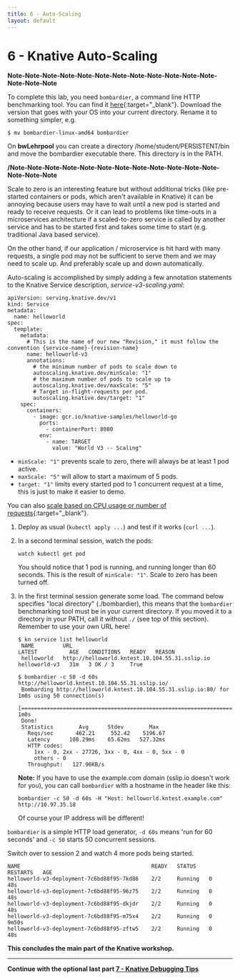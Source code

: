 ```yaml
---
title: 6 - Auto-Scaling
layout: default
---
```


# 6 - Knative Auto-Scaling

**Note-Note-Note-Note-Note-Note-Note-Note-Note-Note-Note-Note-Note-Note-Note** 

To complete this lab, you need `bombardier`, a command line HTTP benchmarking tool. You can find it [here](https://github.com/codesenberg/bombardier/releases){:target="_blank"}. Download the version that goes with your OS into your current directory. Rename it to something simpler, e.g. 

```
$ mv bombardier-linux-amd64 bombardier
```

On **bwLehrpool** you can create a directory /home/student/PERSISTENT/bin and move the bombardier executable there. This directory is in the PATH.

**/Note-Note-Note-Note-Note-Note-Note-Note-Note-Note-Note-Note-Note-Note-Note**

Scale to zero is an interesting feature but without additional tricks (like pre-started containers or pods, which aren't available in Knative) it can be annoying because users may have to wait until a new pod is started and ready to receive requests. Or it can lead to problems like time-outs in a microservices architecture if a scaled-to-zero service is called by another service and has to be started first and takes some time to start (e.g. traditional Java based service). 

On the other hand, if our application / microservice is hit hard with many requests, a single pod may not be sufficient to serve them and we may need to scale up. And preferably scale up and down automatically.

Auto-scaling is accomplished by simply adding a few annotation statements to the Knative Service description, *service-v3-scaling.yaml*:
```
apiVersion: serving.knative.dev/v1
kind: Service
metadata:
  name: helloworld
spec:
  template:
    metadata:
      # This is the name of our new "Revision," it must follow the convention {service-name}-{revision-name}
      name: helloworld-v3
      annotations:
        # the minimum number of pods to scale down to
        autoscaling.knative.dev/minScale: "1"
        # the maximum number of pods to scale up to
        autoscaling.knative.dev/maxScale: "5"
        # Target in-flight-requests per pod.
        autoscaling.knative.dev/target: "1"
    spec:
      containers:
        - image: gcr.io/knative-samples/helloworld-go
          ports:
            - containerPort: 8080
          env:
            - name: TARGET
              value: "World V3 -- Scaling"
```
* `minScale: "1"` prevents scale to zero, there will always be at least 1 pod active.
* `maxScale: "5"` will allow to start a maximum of 5 pods.
* `target: "1"` limits every started pod to 1 concurrent request at a time, this is just to make it easier to demo. 

You can also [scale based on CPU usage or number of requests](https://knative.dev/docs/serving/autoscaling/autoscaling-metrics/){:target="_blank"}.

1. Deploy as usual (`kubectl apply ...`) and test if it works (`curl ...`).

1. In a second terminal session, watch the pods:
   ```
   watch kubectl get pod
   ```
   You should notice that 1 pod is running, and running longer than 60 seconds. This is the result of `minScale: "1"`. Scale to zero has been turned off.
   
2. In the first terminal session generate some load. The command below specifies "local directory" (./bombardier), this means that the `bombardier` benchmarking tool must be in your current directory. If you moved it to a directory in your PATH, call it without `./` (see top of this section). Remember to use your own URL here!
   
   ```
   $ kn service list helloworld
    NAME         URL                                              LATEST          AGE   CONDITIONS   READY   REASON
    helloworld   http://helloworld.kntest.10.104.55.31.sslip.io   helloworld-v3   31m   3 OK / 3     True   

   $ bombardier -c 50 -d 60s http://helloworld.kntest.10.104.55.31.sslip.io/
    Bombarding http://helloworld.kntest.10.104.55.31.sslip.io:80/ for 1m0s using 50 connection(s)
    [=========================================================================] 1m0s
    Done!
    Statistics        Avg      Stdev        Max
      Reqs/sec       462.21     552.42    5196.67
      Latency      108.29ms    65.62ms   527.32ms
      HTTP codes:
        1xx - 0, 2xx - 27726, 3xx - 0, 4xx - 0, 5xx - 0
        others - 0
      Throughput:   127.96KB/s
   ```

   **Note:** If you have to use the example.com domain (sslip.io doesn't work for you), you can call `bombardier` with a hostname in the header like this:

      `bombardier -c 50 -d 60s -H "Host: helloworld.kntest.example.com" http://10.97.35.18`

   Of course your IP address will be different!   

  `bombardier` is a simple HTTP load generator, `-d 60s` means 'run for 60 seconds' and `-c 50` starts 50 concurrent sessions.

   
   Switch over to session 2 and watch 4 more pods being started.
   ```
   NAME                                         READY   STATUS    RESTARTS   AGE
   helloworld-v3-deployment-7c6bd88f95-7kd86    2/2     Running   0          48s
   helloworld-v3-deployment-7c6bd88f95-96z75    2/2     Running   0          48s
   helloworld-v3-deployment-7c6bd88f95-dkjdr    2/2     Running   0          48s
   helloworld-v3-deployment-7c6bd88f95-m75x4    2/2     Running   0          9m50s
   helloworld-v3-deployment-7c6bd88f95-zftw5    2/2     Running   0          48s
   ```

  
**This concludes the main part of the Knative workshop.**   
 
---

__Continue with the optional last part [7 - Knative Debugging Tips](7-Debugging)__
